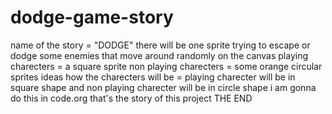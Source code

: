# dodge-game-story
name of the story = "DODGE"
there will be one sprite trying to escape or dodge some enemies that move around randomly on the canvas 
playing charecters = a square sprite
non playing charecters = some orange circular sprites 
ideas how the charecters will be = playing charecter will be in square shape and non playing charecter will be in circle shape
i am gonna do this in code.org
that's the story of this project
THE END

